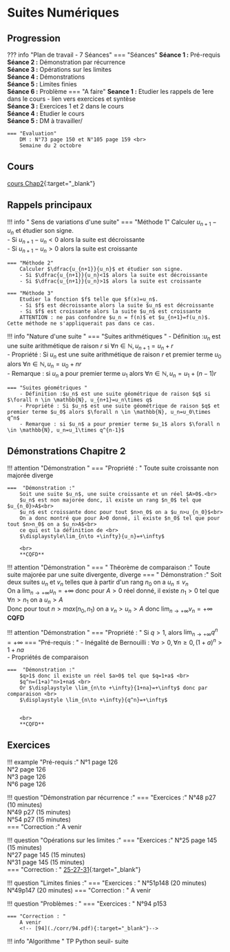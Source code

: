 # Suites Numériques

## Progression
??? info "Plan de travail - 7 Séances"
    === "Séances" 
        **Séance 1 :** Pré-requis<br>
        **Séance 2 :** Démonstration par récurrence <br>
        **Séance 3 :** Opérations sur les limites<br>
        **Séance 4 :** Démonstrations <br>
        **Séance 5 :** Limites finies <br>
        **Séance 6 :** Problème
    === "A faire"
        **Seance 1 :** Etudier les rappels de 1ere dans le cours - lien vers exercices et syntèse<br>
        **Séance 3 :** Exercices 1 et 2 dans le cours <br>
        **Séance 4 :** Etudier le cours <br>
        **Séance 5 :** DM à travailler/
    
    === "Evaluation"
        DM : N°73 page 150 et N°105 page 159 <br>
        Semaine du 2 octobre
    
## Cours 
[cours Chap2](./Cours-chap2.pdf){:target="_blank"}

## Rappels principaux  

!!! info " Sens de variations d'une suite" 
    === "Méthode 1" 
        Calculer $u_{n+1}-u_n$ et étudier son signe.  
        - Si $u_{n+1}-u_n<0$ alors la suite est décroissante  
        - Si $u_{n+1}-u_n>0$ alors la suite est croissante  
        
    === "Méthode 2" 
        Calculer $\dfrac{u_{n+1}}{u_n}$ et étudier son signe.  
        - Si $\dfrac{u_{n+1}}{u_n}<1$ alors la suite est décroissante  
        - Si $\dfrac{u_{n+1}}{u_n}>1$ alors la suite est croissante  
    
    === "Méthode 3" 
        Etudier la fonction $f$ telle que $f(x)=u_n$.  
        - Si $f$ est décroissante alors la suite $u_n$ est décroissante  
        - Si $f$ est croissante alors la suite $u_n$ est croissante  
        ATTENTION : ne pas confondre $u_n = f(n)$ et $u_{n+1}=f(u_n)$. Cette méthode ne s'appliquerait pas dans ce cas.  

!!! info "Nature d'une suite "
    === "Suites arithmétiques "
        - Définition :$u_n$ est une suite arithmétique de raison $r$ si $\forall n \in \mathbb{N}, u_{n+1}=u_n+r$  
        - Propriété : Si $u_n$ est une suite arithmétique de raison $r$ et premier terme $u_0$ alors $\forall n \in \mathbb{N}, u_n=u_0+nr$  
        - Remarque : si $u_n$ a pour premier terme $u_1$ alors $\forall n \in \mathbb{N}, u_n=u_1+(n-1)r$  
        
    === "Suites géométriques "
        - Définition :$u_n$ est une suite géométrique de raison $q$ si $\forall n \in \mathbb{N}, u_{n+1}=u_n\times q$  
        - Propriété : Si $u_n$ est une suite géométrique de raison $q$ et premier terme $u_0$ alors $\forall n \in \mathbb{N}, u_n=u_0\times q^n$  
        - Remarque : si $u_n$ a pour premier terme $u_1$ alors $\forall n \in \mathbb{N}, u_n=u_1\times q^{n-1}$  
        
        
## Démonstrations Chapitre 2
!!! attention "Démonstration "
    === "Propriété : "
        Toute suite croissante non majorée diverge

    ===  "Démonstration :"
        Soit une suite $u_n$, une suite croissante et un réel $A>0$.<br>
        $u_n$ est non majorée donc, il existe un rang $n_0$ tel que $u_{n_0}>A$<br>
        $u_n$ est croissante donc pour tout $n>n_0$ on a $u_n>u_{n_0}$<br>
        On a donc montré que pour A>0 donné, il existe $n_0$ tel que pour tout $n>n_0$ on a $u_n>A$<br>
        ce qui est la définition de <br>
        $\displaystyle\lim_{n\to +\infty}{u_n}=+\infty$
        
        <br>
        **CQFD**

!!! attention "Démonstration "
    === " Théorème de comparaison :" 
        Toute suite majorée par une suite divergente, diverge
    === " Démonstration :"
        Soit deux suites $u_n$ et $v_n$ telles que à partir d'un rang $n_0$ on a $u_n\leq v_n$ <br>
        On a $\displaystyle\lim_{n\to +\infty}{u_n}=+\infty$ donc pour $A>0$ réel donné, il existe $n_1>0$ tel que $\forall n>n_1$ on a $u_n>A$<br>
        Donc pour tout $n>max(n_0,n_1)$ on a $v_n>u_n>A$ donc $\displaystyle\lim_{n\to +\infty}{v_n}=+\infty$
        <br>
        **CQFD**
    
!!! attention "Démonstration "
    === "Propriété : "
        Si $q>1$, alors $\displaystyle\lim_{n\to +\infty}{q^n}=+\infty$
    === "Pré-requis : "
        - Inégalité de Bernouilli : $\forall a>0, \forall n\geq 0, (1+a)^n>1+na$ <br>
        - Propriétés de comparaison

    ===  "Démonstration :"
        $q>1$ donc il existe un réel $a>0$ tel que $q=1+a$ <br>
        $q^n=(1+a)^n>1+na$ <br>
        Or $\displaystyle \lim_{n\to +\infty}{1+na}=+\infty$ donc par comparaison <br>
        $\displaystyle \lim_{n\to +\infty}{q^n}=+\infty$ 
    
        
        <br>
        **CQFD**
        


## Exercices 

!!! example "Pré-requis :" 
    N°1 page 126<br>
    N°2 page 126<br>
    N°3 page 126<br>
    N°6 page 126<br>

!!! question "Démonstration par récurrence :"
    === "Exercices :" 
        N°48 p27 (10 minutes)<br>
        N°49 p27 (15 minutes)<br>
        N°54 p27 (15 minutes)<br>
    === "Correction :"
        A venir

!!! question "Opérations sur les limites :"
    === "Exercices :"
        N°25 page 145 (15 minutes) <br>
        N°27 page 145 (15 minutes) <br>
        N°31 page 145 (15 minutes) <br>
    === "Correction : "
        [25-27-31](./corr/25-27-31.pdf){:target="_blank"}

!!! question "Limites finies :"
    === "Exercices : "
        N°51p148 (20 minutes)<br>
        N°49p147 (20 minutes)
    === "Correction : "
        A venir
        <!-- [51-49](./corr/51-49.pdf){:target="_blank"}-->

!!! question "Problèmes : "
    === "Exercices : "
        N°94 p153 <br>
        
    === "Correction : "
        A venir
        <!-- [94](./corr/94.pdf){:target="_blank"}-->

!!! info "Algorithme "
    TP Python seuil- suite
